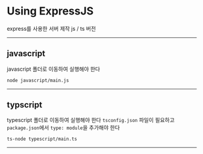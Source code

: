 # Using ExpressJS

express를 사용한 서버 제작
js / ts 버전

---

## javascript

javascript 폴더로 이동하여 실행해야 한다

```Bash
node javascript/main.js
```

---

## typscript

typescript 폴더로 이동하여 실행해야 한다
`tsconfig.json` 파일이 필요하고 `package.json`에서 `type: module`을 추가해야 한다

```Bash
ts-node typescript/main.ts
```

---